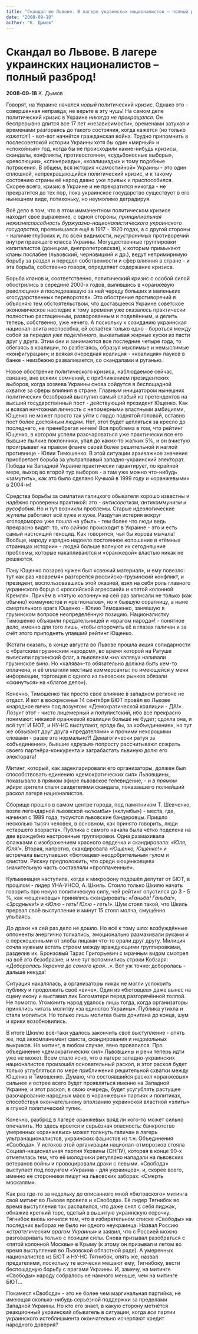 ```yaml
---
title: "Скандал во Львове. В лагере украинских националистов – полный разброд!"
date: "2008-09-18"
author: "К. Дымов"
---
```


# Скандал во Львове. В лагере украинских националистов – полный разброд!

**2008-09-18** К. Дымов

Говорят, на Украине начался *новый* политический кризис. Однако это - совершенная неправда; не верьте в эту чушь! На самом деле политический кризис в Украине *никогда не прекращался*. Он беспрерывно длится все 17 лет «независимости», временами затухая и временами разгораясь до такого состояния, когда кажется (но только *кажется*!) - вот-вот начнётся гражданская война. Трудно припомнить в послесоветской истории Украины хотя бы один «мирный» и «спокойный» год, когда бы не происходили какие-нибудь кризисы, скандалы, конфликты, противостояния, «судьбоносные выборы», «революции», «спикериады», «коалициады» и тому подобные потрясения. В общем, вся история «самостийной» Украины - это один сплошной, непрекращающийся политический кризис, и к такому состоянию страны её народ давно уже привык и приспособился. Скорее всего, кризис в Украине и не прекратится никогда - не прекратится до тех пор, пока украинское государство существует в его нынешнем виде, потихоньку, но неумолимо деградируя.

Всё дело в том, что в этом имманентном политическом кризисе находит своё выражение, с одной стороны, *принципиальная нежизнеспособность буржуазно-националистического украинского государства*, проявившаяся ещё в 1917 - 1920 годах, а с другой стороны - наличие глубоких и, по всей видимости, *неустранимых* противоречий внутри правящего класса Украины. Могущественные группировки капиталистов (донецкая, днепропетровская), к которым примыкают кланы послабее (львовский, черновицкий и др.), ведут непримиримую борьбу за раздел и передел собственности и сфер влияния в стране - и эта борьба, собственно говоря, определяет содержание кризиса.

Борьба кланов и, соответственно, политический кризис с особой силой обострились в середине 2000-х годов, вылившись в «оранжевую революцию» и последовавшую за ней череду больших и маленьких «государственных переворотов». Это обострение противоречий я объясняю тем обстоятельством, что доставшееся Украине советское экономическое наследие к тому времени уже оказалось практически полностью растащенным, разворованным и поделённым, и делить теперь, собственно, уже нечего. А поскольку к созиданию украинская национал-элита неспособна, ей остаётся только одно - бороться между собой за передел *уже поделённого*, выхватывая жирные куски из пасти друг у друга. Этим они и занимаются все последние четыре года, то сбегаясь в коалиции, то разбегаясь, образуя мыслимые и немыслимые «конфигурации»; и всякая очередная коалиция - «коалиция» пауков в банке - неизбежно разваливается, со скандалами и руганью.

Новое обострение политического кризиса, наблюдаемое сейчас, связано, вне всяких сомнений, с приближением президентских выборов, когда хозяева Украины снова сойдутся в беспощадной схватке за сферы влияния в стране. Главным инициатором нынешних политических безобразий выступил самый слабый из претендентов на высший государственный пост - действующий президент Ющенко. Как и всякая ничтожная личность с непомерными властными амбициями, Ющенко не может просто так уйти с гордо поднятой головой, оставив пост более достойным людям. Нет, этот будет цепляться за кресло до последнего, не пренебрегая ничем! Вся проблема в том, что рейтинг Ющенко, в котором успели разочароваться уже практически все его бывшие пылкие поклонники, упал до каких-то жалких 5%, и он вчистую проигрывает на правом фланге своей более решительной и наглой противнице - Юлии Тимошенко. В этой ситуации архиважное значение приобретает борьба за ультраправый западно-украинский электорат. Победа на Западной Украине практически гарантирует, по крайней мере, выход во второй тур выборов - а там уже можно что-нибудь «замутить», как это было сделано Кучмой в 1999 году и «оранжевыми» в 2004-м!

Средства борьбы за симпатии галицкого обывателя хорошо известны и надёжно проверены практикой: это - *антисоветизм, антикоммунизм и русофобия*. Но и тут возникли проблемы. Старые идеологические жупелы работают всё хуже и хуже. Раздутая истерия вокруг «голодомора» уже пошла на убыль - тем более что люди ведь прекрасно видят: то, что *сейчас* происходит в Украине - это и есть самый настоящий геноцид. Как говорится, чья бы корова мычала! Вообще, народу изрядно надоело постоянное копошение в «тёмных страницах истории» - людей больше волнуют их сегодняшние проблемы, которые накапливаются и «оранжевой» властью никак не решаются.

Пану Ющенко позарез нужен был «свежий материал», и ему повезло: тут как раз «вовремя» разгорелся российско-грузинский конфликт, и президент, воспользовавшись этой оказией, взял на себя роль главного украинского борца с «российской агрессией» и «пятой колонной Кремля». Причём в «пятую колонну» на сей раз записали не только (как обычно) коммунистов и «регионалов», но и бывшую соратницу, а ныне смертельного врага Ющенко - Юлию Тимошенко, занявшую в грузинском вопросе неопределённую позицию. Националистку Тимошенко объявили предательницей и «врагом народа»! - понятное дело, именно для того лишь, чтобы опорочить её в глазах галичан и за счёт этого приподнять упавший рейтинг Ющенко.

(Кстати сказать, в конце августа во Львове прошла акция солидарности с «братским грузинским народом», во время которой на Ратуше вывесили грузинский флаг, а львовянам «на халяву» наливали грузинское вино. Но «халява»-то обязательно должна быть кем-то оплачена, и её оплатили местные коммерсанты: по имеющейся у меня информации, торговцев с одного из львовских рынков обязали «скинуться» на «благое дело»).

Конечно, Тимошенко так просто своё влияние в западном регионе не отдаст. И вот в воскресенье 14 сентября БЮТ провёл во Львове «народное виче» под лозунгом: «Демократической коалиции - ДА!». Лозунг этот - чисто лицемерный и популистский, ибо все прекрасно понимают: никакой оранжевой коалиции больше не будет; сдохла она, и всё тут! И БЮТ, и НУ-НС выступают, вроде бы, за «объединение», но тут же обзывают друг друга «предателями» и прочими нехорошими словами - разве это нормально?! Демагогически ратуя за «объединение», бывшие «друзья» попросту рассчитывают сожрать своего партнёра-конкурента и заграбастать львиную долю его электората!

Митинг, который, как задекларировали его организаторы, должен был способствовать единению «демократических сил» Львовщины, показывало в прямом эфире львовское телевидение, - и *в прямом эфире* зрители стали свидетелями скандала, показавшего полнейший раскол лагеря националистов.

Сборище прошло в самом центре города, под памятником Т. Шевченко, возле легендарной львовской *«клюмбы»* («клумбы») - места, где, начиная с 1989 года, тусуются львовские бандеровцы. Пришло несколько тысяч человек, в основном, как принято говорить, люди «старшего возраста». Публика с самого начала была чётко поделена на две враждебно настроенные группировки. Одна размахивала флажками с изображением красного сердечка и скандировала: *«Юля, Юля!»*. Вторая, напротив, скандировала *«Ющенко, Ющенко!»* и встречала выступавших «бютовцев» неодобрительным гулом и свистом. Рискну предположить, что среди «ющенковцев» значительную часть составляли «проплаченные».

Кульминация наступила, когда к микрофону подошёл депутат от БЮТ, в прошлом - лидер УНА-УНСО, А. Шкиль. Стоило только Шкилю начать говорить про некую политическую силу, чей рейтинг опустился до 3 - 5 %, как «ющенковцы» принялись скандировать: *«Ганьба! Ганьба!»*, *«Зрадныки!»* и «*Юлю - геть! Юлю - геть!»*. Шум стоял такой, что Шкиль прервал своё выступление и минут 15 стоял молча, смущённо улыбаясь.

До драки на сей раз дело не дошло. Но всё к тому шло: возбуждённые оппоненты энергично толкались, эмоционально размахивали руками и с перекошенными от злобы лицами что-то орали друг другу. Милиция сочла нужным встать строем между враждующими группировками, разделив их. Бронзовый Тарас Григорьевич с мрачным видом смотрел на всё это безобразие, и мне тут вспомнились строки Кобзаря: *«Доборолась Украина до самого края...»*. Вот уж точно: доборолась - дальше некуда!

Ситуация накалялась, а организаторы никак не могли успокоить публику и продолжить своё «виче». Один из «бютовцев» даже вынес на сцену икону и выставил лик Богоматери перед разгорячённой толпой. Не помогло. Угомонить народ удалось лишь тогда, когда организаторы принялись читать молитву «за единство Украины». Публика утихла и стала молиться. Но только лишь молитва была дочитана до конца, шум и крики возобновились.

В итоге Шкилю всё-таки удалось закончить своё выступление - опять же, под аккомпанемент свиста, скандирования и недовольных выкриков. Но митинг, в любом случае, явно провалился. Про объединение «демократических сил» Львовщины и речи теперь идти уже не может. Всем стало ясно, что в лагере западно-украинских националистов произошёл основательный раскол, и этот раскол будет только углубляться по мере приближения решительной схватки между Ющенко и Тимошенко. Думаю, что состоявшийся раскол «оранжевых» сильнее и острее всего будет проявляться именно на Западной Украине; и этот раскол, в свою очередь, будет усугублять растущее разочарование народных масс в «оранжевых» партиях и политиках, способствуя окончательному вползанию украинской властной «элиты» в глухой политический тупик.

Конечно, разброд в лагере оранжевых вряд ли кого-то может сильно опечалить. Но здесь кроется и серьёзная опасность: банкротство умеренных «оранжевых» может толкнуть галичан в лагерь ультранационалистов, украинских фашистов из т.н. Объединения «Свобода». У истоков этой организации национал-отморозков стояла Социал-национальная партия Украины (СНПУ), которая в конце 90-х отметилась тем, что её молодчики регулярно нападали на львовских ветеранов войны и провоцировали драки с левыми. «Свобода» выступает под лозунгом «Украина - для украинцев», и, скорее всего, именно её сторонники пишут на львовских заборах: «Смерть москалям».

Как раз где-то за недельку до описанного мной «бютовского» митинга свой митинг во Львове провела и «Свобода». Её лидер Тягнибок во время выступления так распалился, что даже снял с себя пиджак, обнажив крепкий торс, одетый в вышитую украинскую сорочку. Тягнибок вновь кичился тем, что в избирательном списке «Свободы» на последних выборах не было ни одного неукраинца. Назвал Россию *«стратегическим врагом Украины»* и заявил, что с Россией можно разговаривать только с позиции силы. Снова призывал разобраться с «пятой колонной Москвы» в Крыму (к этому он призывал и летом во время выступления во Львовской областной раде). А умеренных националистов из БЮТ и НУ-НС Тягнибок, опять же, назвал предателями, поскольку те всячески мешают ему, Тягнибоку, вести беспощадную борьбу с врагами Украины. И, замечу, на митинге «Свободы» народу собралось не намного меньше, чем на митинге БЮТ...

Покамест «Свобода» - это не более чем маргинальная партийка, не имеющая сколько-нибудь серьёзной поддержки за пределами Западной Украины. Но кто его знает, в какую сторону метнётся реакционный украинский обыватель в ситуации, когда *все* партии украинского истеблишмента окончательно исчерпают кредит народного доверия?